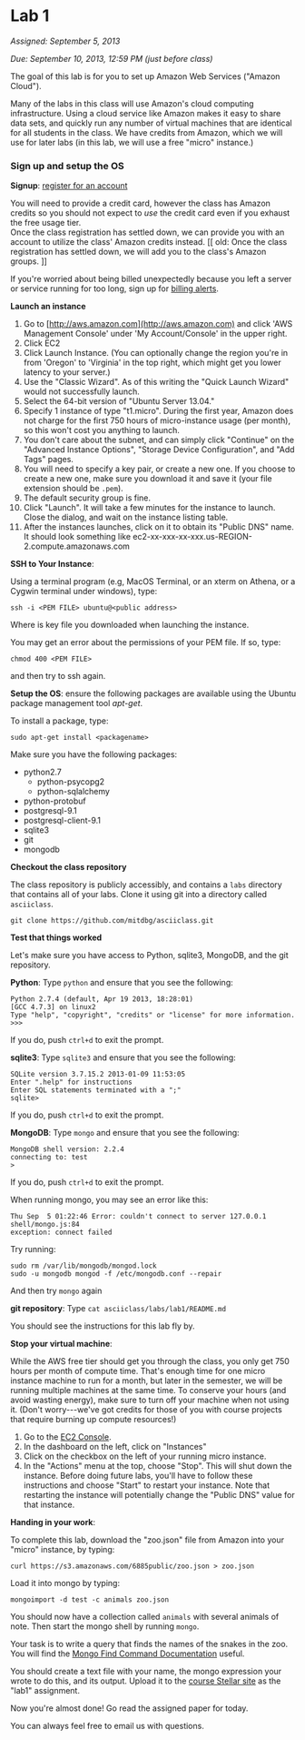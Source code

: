 # Lab 1

*Assigned: September 5, 2013*

*Due: September 10, 2013, 12:59 PM (just before class)*

The goal of this lab is for you to set up Amazon Web Services ("Amazon
Cloud").

Many of the labs in this class will use Amazon's cloud computing
infrastructure.  Using a cloud service like Amazon makes it easy to
share data sets, and quickly run any number of virtual machines that are
identical for all students in the class.  We have credits from Amazon,
which we will use for later labs (in this lab, we will use a free
"micro" instance.)

### Sign up and setup the OS

**Signup**: [register for an account](https://aws-portal.amazon.com/gp/aws/developer/registration/index.html)

You will need to provide a credit card, however the class has Amazon credits so
you should not expect to _use_ the credit card even if you exhaust the free usage tier.  
Once the class registration has settled down, we can provide you with an account to utilize the class' Amazon credits instead. 
[[ old: Once the class registration has settled down, we will add you to the class's Amazon groups. ]]

If you're worried about being billed unexpectedly because you left a server or service running for too long, sign up for [billing alerts](https://portal.aws.amazon.com/gp/aws/developer/account?ie=UTF8&action=billing-alerts&sc_icampaign=welcome_email_2&sc_icontent=billing_alerts_link&sc_iplace=welcome_email_2&sc_idetail=aws_resources).

**Launch an instance**

1. Go to [http://aws.amazon.com](http://aws.amazon.com) and click 'AWS Management Console' under 'My Account/Console' 
in the upper right.  
1. Click EC2
1. Click Launch Instance.  (You can optionally change the region you're in from 'Oregon' to 'Virginia' in the top right, which might get you lower latency to your server.)
1. Use the "Classic Wizard". As of this writing the "Quick Launch Wizard" would not successfully launch.
1. Select the 64-bit version of "Ubuntu Server 13.04."
1. Specify 1 instance of type "t1.micro". During the first year, Amazon does not charge for the first 750 hours of micro-instance usage (per month), so this won't cost you anything to launch.
1. You don't care about the subnet, and can simply click "Continue" on the "Advanced Instance Options", "Storage Device Configuration", and "Add Tags" pages.
1. You will need to specify a key pair, or create a new one.  If you choose to create a new one, make sure you download it and save it (your file extension should be `.pem`).
1. The default security group is fine.
1. Click "Launch".  It will take a few minutes for the instance to launch.  Close the dialog, and wait on the instance listing table.
1. After the instances launches, click on it to obtain its "Public DNS" name.  It should look something like ec2-xx-xxx-xx-xxx.us-REGION-2.compute.amazonaws.com

**SSH to Your Instance**: 

Using a terminal program (e.g, MacOS Terminal, or an xterm on Athena, or a Cygwin terminal under windows), type:

    ssh -i <PEM FILE> ubuntu@<public address>

Where <PEM FILE> is key file you downloaded when launching the instance.

You may get an error about the permissions of your PEM file.  If so, type:

    chmod 400 <PEM FILE>

and then try to ssh again.

**Setup the OS**: ensure the following packages are available using the Ubuntu package management tool _apt-get_.  

To install a package, type:

    sudo apt-get install <packagename>

Make sure you have the following packages:

* python2.7
  * python-psycopg2
  * python-sqlalchemy
* python-protobuf
* postgresql-9.1
* postgresql-client-9.1
* sqlite3
* git
* mongodb



**Checkout the class repository**

The class repository is publicly accessibly, and contains a `labs`
directory that contains all of your labs.  Clone it using git into a
directory called `asciiclass`.

    git clone https://github.com/mitdbg/asciiclass.git

**Test that things worked**

Let's make sure you have access to Python, sqlite3, MongoDB, and the git repository.

**Python**: Type `python` and ensure that you see the following:

    Python 2.7.4 (default, Apr 19 2013, 18:28:01) 
    [GCC 4.7.3] on linux2
    Type "help", "copyright", "credits" or "license" for more information.
    >>> 

If you do, push `ctrl+d` to exit the prompt.

**sqlite3**: Type `sqlite3` and ensure that you see the following:

    SQLite version 3.7.15.2 2013-01-09 11:53:05
    Enter ".help" for instructions
    Enter SQL statements terminated with a ";"
    sqlite>

If you do, push `ctrl+d` to exit the prompt.

**MongoDB**: Type `mongo` and ensure that you see the following:

    MongoDB shell version: 2.2.4
    connecting to: test
    > 

If you do, push `ctrl+d` to exit the prompt.

When running mongo, you may see an error like this:

    Thu Sep  5 01:22:46 Error: couldn't connect to server 127.0.0.1 shell/mongo.js:84
    exception: connect failed

Try running:

    sudo rm /var/lib/mongodb/mongod.lock
    sudo -u mongodb mongod -f /etc/mongodb.conf --repair

And then try `mongo` again

**git repository**: Type `cat asciiclass/labs/lab1/README.md`

You should see the instructions for this lab fly by.

**Stop your virtual machine**: 

While the AWS free tier should get you through the class, you only get
750 hours per month of compute time.  That's enough time for one micro
instance machine to run for a month, but later in the semester, we
will be running multiple machines at the same time.  To conserve your
hours (and avoid wasting energy), make sure to turn off your machine
when not using it.  (Don't worry---we've got credits for those of you
with course projects that require burning up compute resources!)

1. Go to the [EC2 Console](https://console.aws.amazon.com/ec2/v2/home?region=us-west-2).
1. In the dashboard on the left, click on "Instances"
1. Click on the checkbox on the left of your running micro instance.
1. In the "Actions" menu at the top, choose "Stop".  This will shut down the instance.  Before doing future labs, you'll have to follow these instructions and choose "Start" to restart your instance.  Note that restarting the instance will potentially change the "Public DNS" value for that instance.

**Handing in your work**:

To complete this lab, download the "zoo.json" file from Amazon into your "micro" instance, by typing:

    curl https://s3.amazonaws.com/6885public/zoo.json > zoo.json

Load it into mongo by typing:

    mongoimport -d test -c animals zoo.json

You should now have a collection called `animals` with several animals of note.  Then start the mongo shell by running `mongo`.

Your task is to write a query that finds the names of the snakes in the zoo.  You will find the [Mongo Find Command Documentation](http://docs.mongodb.org/manual/reference/method/db.collection.find/#db.collection.find) useful.

You should create a text file with your name, the mongo expression your wrote to do this, and its output.  Upload it to the [course Stellar site](http://stellar.mit.edu/S/course/6/fa13/6.885/) as the "lab1" assignment.

Now you're almost done!  Go read the assigned paper for today.

You can always feel free to email us with questions.
